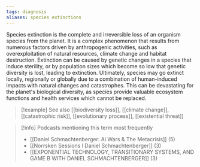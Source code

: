 ```yaml
---
tags: diagnosis
aliases: species extinctions
---
```


Species extinction is the complete and irreversible loss of an organism species from the planet. It is a complex phenomenon that results from numerous factors driven by anthropogenic activities, such as overexploitation of natural resources, climate change and habitat destruction. Extinction can be caused by genetic changes in a species that induce sterility, or by population sizes which become so low that genetic diversity is lost, leading to extinction. Ultimately, species may go extinct locally, regionally or globally due to a combination of human-induced impacts with natural changes and catastrophes. This can be devastating for the planet's biological diversity, as species provide valuable ecosystem functions and health services which cannot be replaced.

> [!example] See also
> [[biodiversity loss]], [[climate change]], [[catastrophic risk]], [[evolutionary process]], [[existential threat]]

> [!info] Podcasts mentioning this term most frequently
> * [[Daniel Schmachtenberger: Ai Wars & The Metacrisis]] (5)
> * [[Norrsken Sessions l Daniel Schmachtenberger]] (3)
> * [[EXPONENTIAL TECHNOLOGY, TRANSITIONARY SYSTEMS, AND GAME B WITH DANIEL SCHMACHTENBERGER]] (3)
